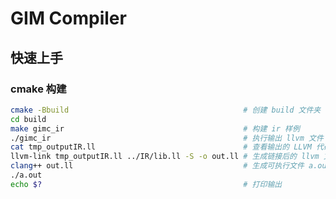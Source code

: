 # GIM Compiler

## 快速上手
<!-- ### docker 模拟 arm32v7 环境
* 前置条件：已安装 docker

国内可能比较慢需要换源
在 `/etc/docker/daemon.json` 文件中添加 docker 国内镜像源。再用 `sudo systemctl daemon-reload` 和 `sudo systemctl restart docker` 重启一下即可。 -->
<!-- ```json
{
        "registry-mirrors": [
                "https://hub.atomgit.com/"
        ]       
} 
```
[参考文章](https://blog.csdn.net/weixin_44259233/article/details/139507437?utm_medium=distribute.pc_feed_404.none-task-blog-2~default~BlogCommendFromBaidu~PayColumn-1-139507437-blog-null.262^v1^pc_404_mixedpudn&depth_1-utm_source=distribute.pc_feed_404.none-task-blog-2~default~BlogCommendFromBaidu~PayColumn-1-139507437-blog-null.262^v1^pc_404_mixedpud) -->

### cmake 构建
```bash
cmake -Bbuild                                       # 创建 build 文件夹
cd build
make gimc_ir                                        # 构建 ir 样例 
./gimc_ir                                           # 执行输出 llvm 文件
cat tmp_outputIR.ll                                 # 查看输出的 LLVM 代码
llvm-link tmp_outputIR.ll ../IR/lib.ll -S -o out.ll # 生成链接后的 llvm 文件
clang++ out.ll                                      # 生成可执行文件 a.out
./a.out
echo $?                                             # 打印输出
```

